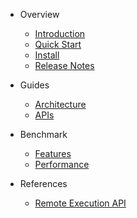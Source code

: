 * Overview
  * [Introduction](en-us/introduction.md)
  * [Quick Start](en-us/quick-start.md)
  * [Install](en-us/install.md)
  * [Release Notes](en-us/release-notes.md)

* Guides
  * [Architecture](en-us/architecture.md)
  * [APIs](en-us/apis.md)

* Benchmark
  * [Features](en-us/features.md)
  * [Performance](en-us/performance.md)

* References
  * [Remote Execution API](en-us/remote-execution-api.md)
